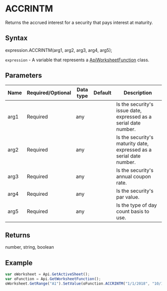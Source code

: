 # ACCRINTM

Returns the accrued interest for a security that pays interest at maturity.

## Syntax

expression.ACCRINTM(arg1, arg2, arg3, arg4, arg5);

`expression` - A variable that represents a [ApiWorksheetFunction](../ApiWorksheetFunction.md) class.

## Parameters

| **Name** | **Required/Optional** | **Data type** | **Default** | **Description** |
| ------------- | ------------- | ------------- | ------------- | ------------- |
| arg1 | Required | any |  | Is the security's issue date, expressed as a serial date number. |
| arg2 | Required | any |  | Is the security's maturity date, expressed as a serial date number. |
| arg3 | Required | any |  | Is the security's annual coupon rate. |
| arg4 | Required | any |  | Is the security's par value. |
| arg5 | Required | any |  | Is the type of day count basis to use. |

## Returns

number, string, boolean

## Example



```javascript
var oWorksheet = Api.GetActiveSheet();
var oFunction = Api.GetWorksheetFunction();
oWorksheet.GetRange("A1").SetValue(oFunction.ACCRINTM("1/1/2018", "10/15/2018", "3.50%", 1000, 1));
```
